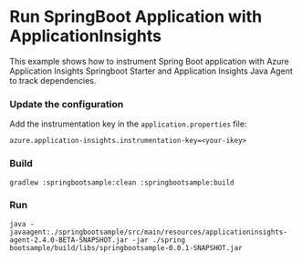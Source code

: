 # Run SpringBoot Application with ApplicationInsights

This example shows how to instrument Spring Boot application with Azure Application Insights
Springboot Starter and Application Insights Java Agent to track dependencies.

### Update the configuration

Add the instrumentation key in the `application.properties` file:

`azure.application-insights.instrumentation-key=<your-ikey>`

### Build
`gradlew :springbootsample:clean :springbootsample:build`

### Run

`java -javaagent:./springbootsample/src/main/resources/applicationinsights-agent-2.4.0-BETA-SNAPSHOT.jar -jar ./spring
 bootsample/build/libs/springbootsample-0.0.1-SNAPSHOT.jar`
